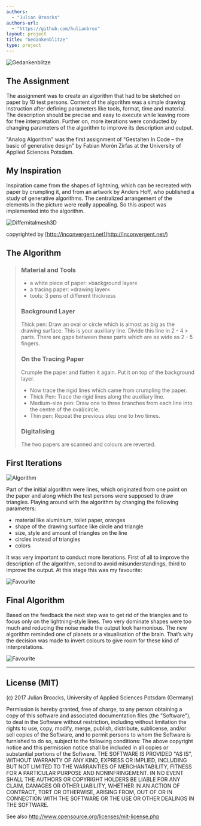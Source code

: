```yaml
--- 
authors: 
  - "Julian Broocks"
authors-url: 
  - "https://github.com/hulianbrox"
layout: project
title: "Gedankenblitze"
type: project
---
```


![Gedankenblitze](splash.png)  

## The Assignment

The assignment was to create an algorithm that had to be sketched on paper by 10 test persons. Content of the algorithm was a simple drawing instruction after defining parameters like tools, format, time and material. The description should be precise and easy to execute while leaving room for free interpretation. Further on, more iterations were conducted by changing parameters of the algorithm to improve its description and output.

"Analog Algorithm" was the first assignment of "Gestalten In Code – the basic of generative design" by Fabian Morón Zirfas at the University of Applied Sciences Potsdam.

## My Inspiration 
Inspiration came from the shapes of lightning, which can be recreated with paper by crumpling it, and from an artwork by Anders Hoff, who published a study of generative algorithms. The centralized arrangement of the elements in the picture were really appealing. So this aspect was implemented into the algorithm. 

![Differnitalmesh3D](./assets/images/inconvergent.png)  

copyrighted by [http://inconvergent.net](http://inconvergent.net/) 

## The Algorithm 

> ### Material and Tools 
> * a white piece of paper: »background layer«   
> * a tracing paper: »drawing layer«   
> * tools: 3 pens of different thickness
> 
> ### Background Layer 
> Thick pen: Draw an oval or circle which is almost as big as the drawing surface. This is your auxiliary line. Divide this line in 2 - 4 > parts. There are gaps between these parts which are as wide as 2 - 5 fingers. 
> 
> ### On the Tracing Paper 
> Crumple the paper and flatten it again. Put it on top of the background layer. 
> 
> * Now trace the rigid lines which came from crumpling the paper.  
> * Thick Pen: Trace the rigid lines along the auxiliary line.   
> * Medium-size pen: Draw one to three branches from each line into the centre of the oval/circle.  
> * Thin pen: Repeat the previous step one to two times. 
> 
> ### Digitalising 
> The two papers are scanned and colours are reverted.

## First Iterations 

![Algorithm](./assets/images/ball.png)  

Part of the initial algorithm were lines, which originated from one point on the paper and along which the test persons were supposed to draw triangles. Playing around with the algorithm by changing the following parameters:

* material like aluminium, toilet paper, oranges
* shape of the drawing surface like circle and triangle
* size, style and amount of triangles on the line 
* circles instead of triangles
* colors


It was very important to conduct more iterations. First of all to improve the description of the algorithm, second to avoid misunderstandings, third to improve the output. At this stage this was my favourite:  

![Favourite](./assets/images/gut.png)

## Final Algorithm 

Based on the feedback the next step was to get rid of the triangles and to focus only on the lightning-style lines. Two very dominate shapes were too much and reducing the noise made the output look harmonious. The new algorithm reminded one of planets or a visualisation of the brain. That’s why the decision was made to invert colours to give room for these kind of interpretations.   

![Favourite](./assets/images/ball.png)

--- 

## License (MIT) 

(c) 2017 Julian Broocks, University of Applied Sciences Potsdam (Germany)

Permission is hereby granted, free of charge, to any person obtaining a copy of this software and associated documentation files (the "Software"), to deal in the Software without restriction, including without limitation the rights to use, copy, modify, merge, publish, distribute, sublicense, and/or sell copies of the Software, and to permit persons to whom the Software is furnished to do so, subject to the following conditions: The above copyright notice and this permission notice shall be included in all copies or substantial portions of the Software. THE SOFTWARE IS PROVIDED "AS IS", WITHOUT WARRANTY OF ANY KIND, EXPRESS OR IMPLIED, INCLUDING BUT NOT LIMITED TO THE WARRANTIES OF MERCHANTABILITY, FITNESS FOR A PARTICULAR PURPOSE AND NONINFRINGEMENT. IN NO EVENT SHALL THE AUTHORS OR COPYRIGHT HOLDERS BE LIABLE FOR ANY CLAIM, DAMAGES OR OTHER LIABILITY, WHETHER IN AN ACTION OF CONTRACT, TORT OR OTHERWISE, ARISING FROM, OUT OF OR IN CONNECTION WITH THE SOFTWARE OR THE USE OR OTHER DEALINGS IN THE SOFTWARE.

See also http://www.opensource.org/licenses/mit-license.php

